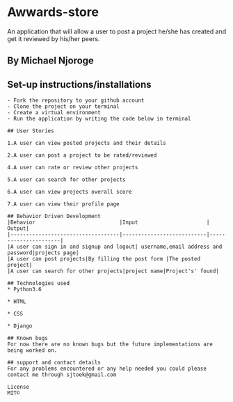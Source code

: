 # Awwards-store
An application that will allow a user to post a project he/she has created and get it reviewed by his/her peers.

<!-- https://awards12.herokuapp.com/ -->

## By Michael Njoroge

## Set-up instructions/installations
```
- Fork the repository to your github account
- Clone the project on your terminal
- Create a virtual environment
- Run the application by writing the code below in terminal

## User Stories

1.A user can view posted projects and their details

2.A user can post a project to be rated/reviewed

4.A user can rate or review other projects

5.A user can search for other projects

6.A user can view projects overall score

7.A user can view their profile page

## Behavior Driven Development
|Behavior                           |Input                      |                Output|
|-----------------------------------|---------------------------|----------------------|
|A user can sign in and signup and logout| username,email address and password|projects page|
|A user can post projects|By filling the post form |The posted project|
|A user can search for other projects|project name|Project's' found|

## Technologies used
* Python3.6

* HTML

* CSS

* Django

## Known bugs
For now there are no known bugs but the future implementations are being worked on.

## support and contact details
For any problems encountered or any help needed you could please contact me through sjtoek@gmail.com

License
MIT©
